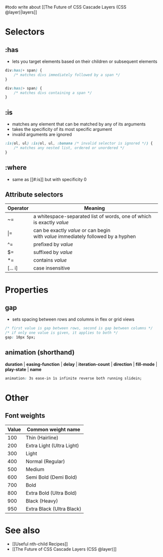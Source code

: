 #todo write about [[The Future of CSS Cascade Layers (CSS @layer)|layers]]

# Selectors

## :has

- lets you target elements based on their children or subsequent elements

```css
div:has(+ span) {
    /* matches divs immediately followed by a span */
}

div:has(> span) {
    /* matches divs containing a span */
}
```

## :is

- matches any element that can be matched by any of its arguments
- takes the specificity of its most specific argument
- invalid arguments are ignored

```css
:is(ol, ul) :is(ol, ul, :banana /* invalid selector is ignored */) {
    /* matches any nested list, ordered or unordered */
}
```

## :where

- same as [[#:is]] but with specificity 0

## Attribute selectors

| Operator | Meaning                                                                           |
| -------- | --------------------------------------------------------------------------------- |
| ~=       | a whitespace-separated list of words, one of which is exactly *value*             |
| \|=      | can be exactly *value* or can begin with *value* immediately followed by a hyphen |
| ^=       | prefixed by *value*                                                               |
| $=       | suffixed by *value*                                                               |
| \*=      | contains *value*                                                                  |
| [... i]  | case insensitive                                                                  |

# Properties

## gap

- sets spacing between rows and columns in flex or grid views

```css
/* first value is gap between rows, second is gap between columns */
/* if only one value is given, it applies to both */
gap: 10px 5px;
```

## animation (shorthand)

**duration** | **easing-function** | **delay** | **iteration-count** | **direction** | **fill-mode** | **play-state** | **name**

```css
animation: 3s ease-in 1s infinite reverse both running slidein;
```

# Other

## Font weights

| Value | Common weight name        |
| ----- | ------------------------- |
| 100   | Thin (Hairline)           |
| 200   | Extra Light (Ultra Light) |
| 300   | Light                     |
| 400   | Normal (Regular)          |
| 500   | Medium                    |
| 600   | Semi Bold (Demi Bold)     |
| 700   | Bold                      |
| 800   | Extra Bold (Ultra Bold)   |
| 900   | Black (Heavy)             |
| 950   | Extra Black (Ultra Black) |

# See also

- [[Useful nth-child Recipes]]
- [[The Future of CSS Cascade Layers (CSS @layer)]]

